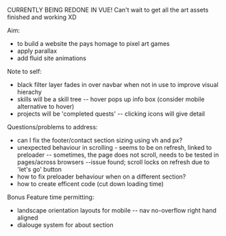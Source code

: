 CURRENTLY BEING REDONE IN VUE! Can't wait to get all the art assets finished and working XD

Aim:
- to build a website the pays homage to pixel art games
- apply parallax
- add fluid site animations

Note to self:
- black filter layer fades in over navbar when not in use to improve visual hierachy
- skills will be a skill tree -- hover pops up info box (consider mobile alternative to hover)
- projects will be 'completed quests' -- clicking icons will give detail

Questions/problems to address:
- can I fix the footer/contact section sizing using vh and px?
- unexpected behaviour in scrolling - seems to be on refresh, linked to preloader
-- sometimes, the page does not scroll, needs to be tested in pages/across browsers
--issue found; scroll locks on refresh due to 'let's go' button
- how to fix preloader behaviour when on a different section? 
- how to create efficent code (cut down loading time)

Bonus Feature time permitting:
- landscape orientation layouts for mobile -- nav no-overflow right hand aligned
- dialouge system for about section
